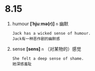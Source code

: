# 8.15

1. humour **[ˈhjuːmə(r)]** `n` 幽默

   ```
   Jack has a wicked sense of humour.
   Jack有一种恶作剧的幽默感
   ```

2. sense **[sens]** `n` （对某物的）感觉

   ```
   She felt a deep sense of shame.
   她深感羞耻
   ```
